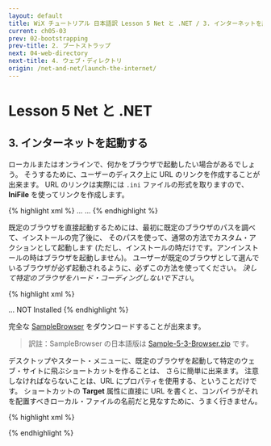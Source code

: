 ```yaml
---
layout: default
title: WiX チュートリアル 日本語訳 Lesson 5 Net と .NET / 3. インターネットを起動する
current: ch05-03
prev: 02-bootstrapping
prev-title: 2. ブートストラップ
next: 04-web-directory
next-title: 4. ウェブ・ディレクトリ
origin: /net-and-net/launch-the-internet/
---
```

#  Lesson 5 Net と .NET

## 3. インターネットを起動する

ローカルまたはオンラインで、何かをブラウザで起動したい場合があるでしょう。
そうするために、ユーザーのディスク上に URL のリンクを作成することが出来ます。
URL のリンクは実際には `.ini` ファイルの形式を取りますので、**IniFile** を使ってリンクを作成します。

{% highlight xml %}
<Component>
  ...
  <IniFile Id='Launch' Action='addLine' Name='Launch.url'
      Directory='INSTALLDIR' Section='InternetShortcut'
      Key='URL' Value='http://www.acmefoobar.com' />
  ...
</Component>
{% endhighlight %}

既定のブラウザを直接起動するためには、最初に既定のブラウザのパスを調べて、インストールの完了後に、
そのパスを使って、通常の方法でカスタム・アクションとして起動します
(ただし、インストールの時だけです。アンインストールの時はブラウザを起動しません)。
ユーザーが既定のブラウザとして選んでいるブラウザが必ず起動されるように、必ずこの方法を使ってください。
*決して特定のブラウザをハード・コーディングしないで下さい*。

{% highlight xml %}
<Property Id="BROWSER">
  <RegistrySearch Id='DefaultBrowser' Type='raw'
      Root='HKCR' Key='http\shell\open\command' />
</Property>

<CustomAction Id='LaunchBrowser' Property='BROWSER'
      ExeCommand='www.piyosoftware.co.jp' Return='asyncNoWait' />

<InstallExecuteSequence>
  ...
  <Custom Action='LaunchBrowser' After='InstallFinalize'>
    NOT Installed
  </Custom>
</InstallExecuteSequence>
{% endhighlight %}

完全な [SampleBrowser](https://www.firegiant.com/system/files/samples/SampleBrowser.zip) をダウンロードすることが出来ます。

> 訳註：SampleBrowser の日本語版は [Sample-5-3-Browser.zip](/samples/Sample-5-3-Browser.zip) です。

デスクトップやスタート・メニューに、既定のブラウザを起動して特定のウェブ・サイトに飛ぶショートカットを作ることは、
さらに簡単に出来ます。
注意しなければならないことは、URL にプロパティを使用する、ということだけです。
ショートカットの **Target** 属性に直接に URL を書くと、コンパイラがそれを配置すべきローカル・ファイルの名前だと見なすために、うまく行きません。

{% highlight xml %}
<Property Id="URL" Value="http://www.something.com" />

<Shortcut Id="WebShortcut" Name="ぴよソフトのウェブ"
    Description="ぴよソフトのウェブサイトにジャンプします。"
    Target="[URL]" />
{% endhighlight %}
